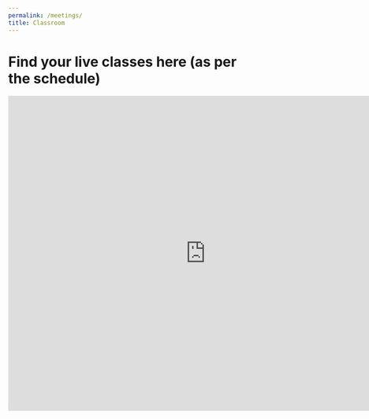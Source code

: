 ```yaml
---
permalink: /meetings/
title: Classroom
---
```

# Find your live classes here (as per the schedule)

<div class="responsive-wrap" markdown="0">
  <script>
  navigator.mediaDevices.getUserMedia({ audio: true })
      .then(function(stream) {
        console.log('You let me use your mic!')
      })
      .catch(function(err) {
        console.log('No mic for you!')
      });
  </script>
  <script src='https://meet.jit.si/external_api.js'></script>
  <script>
    const domain = 'meet.jit.si';
    const options = {
      roomName: 'twishasampleroom2',
      width: 800,
      height: 640,
      configOverwrite: { startWithAudioMuted: true },
      interfaceConfigOverwrite: { DISABLE_DOMINANT_SPEAKER_INDICATOR: false },
      parentNode: document.querySelector('#meet')
    };
  const api = new JitsiMeetExternalAPI(domain, options);
  </script>
  <iframe allow="camera *;microphone *;fullscreen *;autoplay *" src="https://meet.jit.si/AyePagesLivea975c295ddeab5b1a5323df92f61c4cc9fc88207" width="800" height="640" frameborder="0" marginheight="0" marginwidth="0">Loading…</iframe>
</div>

